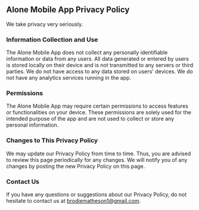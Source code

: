 ## Alone Mobile App Privacy Policy

We take privacy very seriously.

### Information Collection and Use

The Alone Mobile App does not collect any personally identifiable information or data from any users. All data generated or entered by users is stored locally on their device and is not transmitted to any servers or third parties. We do not have access to any data stored on users' devices. We do not have any analytics services running in the app.

### Permissions

The Alone Mobile App may require certain permissions to access features or functionalities on your device. These permissions are solely used for the intended purpose of the app and are not used to collect or store any personal information.

### Changes to This Privacy Policy

We may update our Privacy Policy from time to time. Thus, you are advised to review this page periodically for any changes. We will notify you of any changes by posting the new Privacy Policy on this page.

### Contact Us

If you have any questions or suggestions about our Privacy Policy, do not hesitate to contact us at brodiematheson1@gmail.com.
